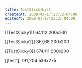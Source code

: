 ```yaml
---
title: TestStickyList
createdAt: 2008-03-17T23:22-04:00
editedAt: 2008-03-17T23:22-04:00
---
```


[[TestSticky1]] 64,112 200x200

[[TestSticky2]] 367,68 200x200

[[TestSticky3]] 574,111 200x200

[[test1]] 191,204 536x275


